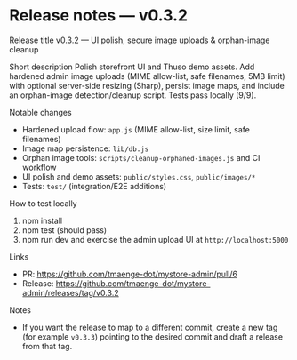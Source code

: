 # Release notes — v0.3.2

Release title
v0.3.2 — UI polish, secure image uploads & orphan-image cleanup

Short description
Polish storefront UI and Thuso demo assets. Add hardened admin image uploads
(MIME allow-list, safe filenames, 5MB limit) with optional server-side
resizing (Sharp), persist image maps, and include an orphan-image
detection/cleanup script. Tests pass locally (9/9).

Notable changes
- Hardened upload flow: `app.js` (MIME allow-list, size limit, safe filenames)
- Image map persistence: `lib/db.js`
- Orphan image tools: `scripts/cleanup-orphaned-images.js` and CI workflow
- UI polish and demo assets: `public/styles.css`, `public/images/*`
- Tests: `test/` (integration/E2E additions)

How to test locally
1. npm install
2. npm test (should pass)
3. npm run dev and exercise the admin upload UI at `http://localhost:5000`

Links
- PR: https://github.com/tmaenge-dot/mystore-admin/pull/6
- Release: https://github.com/tmaenge-dot/mystore-admin/releases/tag/v0.3.2

Notes
- If you want the release to map to a different commit, create a new tag
  (for example `v0.3.3`) pointing to the desired commit and draft a release
  from that tag.
